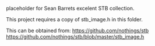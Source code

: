 placeholder for Sean Barrets excelent STB collection.

This project requires a copy of stb_image.h in this folder.

This can be obtained from:
https://github.com/nothings/stb
https://github.com/nothings/stb/blob/master/stb_image.h